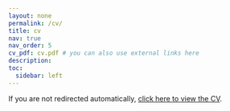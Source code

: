 ```yaml
---
layout: none
permalink: /cv/
title: cv
nav: true
nav_order: 5
cv_pdf: cv.pdf # you can also use external links here
description: 
toc:
  sidebar: left
---
```



<script>
  window.location.href = "/assets/pdf/cv.pdf";
</script>
<p>If you are not redirected automatically, <a href="/assets/pdf/cv.pdf">click here to view the CV</a>.</p>